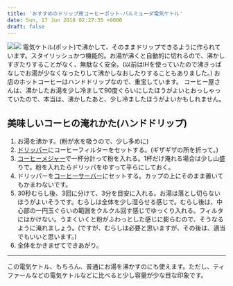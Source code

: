 ```yaml
---
title: 'おすすめのドリップ用コーヒーポット-バルミューダ電気ケトル'
date: Sun, 17 Jun 2018 02:27:35 +0000
draft: false
---
```


[![](//ws-fe.amazon-adsystem.com/widgets/q?_encoding=UTF8&ASIN=B01M1HTWGZ&Format=_SL160_&ID=AsinImage&MarketPlace=JP&ServiceVersion=20070822&WS=1&tag=hrm0a-22)](https://www.amazon.co.jp/%E3%83%90%E3%83%AB%E3%83%9F%E3%83%A5%E3%83%BC%E3%83%80-%E9%9B%BB%E6%B0%97%E3%82%B1%E3%83%88%E3%83%AB-BALMUDA-Pot-K02A-BK%EF%BC%88%E3%83%96%E3%83%A9%E3%83%83%E3%82%AF%EF%BC%89/dp/B01M1HTWGZ/ref=as_li_ss_il?s=home&ie=UTF8&qid=1529201721&sr=1-1&keywords=%E3%82%B3%E3%83%BC%E3%83%92%E3%83%BC%E3%83%9D%E3%83%83%E3%83%88+balmuda&linkCode=li2&tag=hrm0a-22&linkId=264ef54b5e5d88b93b1d7479985875e5)![](https://ir-jp.amazon-adsystem.com/e/ir?t=hrm0a-22&l=li2&o=9&a=B01M1HTWGZ) 電気ケトル(ポット)で沸かして、そのままドリップできるように作られています。スタイリッシュかつ機能的。お湯が沸くと自動的に切れるので、沸かしすぎたりすることがなく、無駄なく安全。(以前はIHを使っていたので沸きっぱなしでお湯が少なくなったりして沸かしなおしたりすることもありました。) お店のホットコーヒーはハンドドリップなので、重宝しています。 コーヒー屋さんは、沸かしたお湯を少し冷まして90度ぐらいにしたほうがよいとおっしゃっていたので、本当は、沸かしたあと、少し冷ましたほうがよいかもしれません。

美味しいコーヒの淹れかた(ハンドドリップ)
---------------------

1.  お湯を沸かす。(粉が水を吸うので、少し多めに)
2.  [ドリッパー](https://amzn.to/2t1kuOq)にコーヒーフィルターをセットする。(ギザギザの所を折って。)
3.  [コーヒーメジャー](https://amzn.to/2HUFUB2)で一杯分計って粉を入れる。1杯だけ淹れる場合は少し山盛りで。粉を入れたらドリッパをゆすって平らにしておく。
4.  ドリッパーを[コーヒーサーバー](https://amzn.to/2MxcZqv)にセットする。カップの上にそのまま置いてもかまわないです。
5.  30秒むらし後、3回に分けて、3分を目安に入れる。お湯は落とし切らないほうがよいそうです。むらしは全体を少し湿らせる感じで。むらし後は、中心部の一円玉ぐらいの範囲をクルクル回す感じでゆっくり入れる。フィルタにはかけない。うまくいくと粉がふわっとした感じに膨らむので、そうなるように淹れましょう。(ですが、むらしは必要と思いますが、その後は、適当でもいいと思います。)
6.  全体をかきまぜてできあがり。

* * *

この電気ケトル、もちろん、普通にお湯を沸かすのにも使えます。ただし、ティファールなどの電気ケトルなどに比べると少し容量が少な目な印象です。